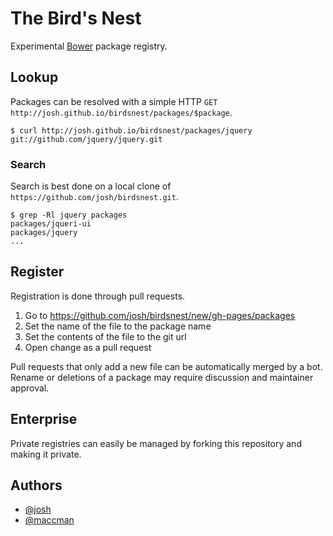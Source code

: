 # The Bird's Nest

Experimental [Bower](http://bower.io) package registry.

## Lookup

Packages can be resolved with a simple HTTP `GET http://josh.github.io/birdsnest/packages/$package`.

```
$ curl http://josh.github.io/birdsnest/packages/jquery
git://github.com/jquery/jquery.git
```

### Search

Search is best done on a local clone of `https://github.com/josh/birdsnest.git`.

```
$ grep -Rl jquery packages
packages/jqueri-ui
packages/jquery
...
```

## Register

Registration is done through pull requests.

1. Go to https://github.com/josh/birdsnest/new/gh-pages/packages
2. Set the name of the file to the package name
3. Set the contents of the file to the git url
4. Open change as a pull request

Pull requests that only add a new file can be automatically merged by a bot. Rename or deletions of a package may require discussion and maintainer approval.

## Enterprise

Private registries can easily be managed by forking this repository and making it private.

## Authors

- [@josh](https://github.com/josh)
- [@maccman](https://github.com/maccman)
